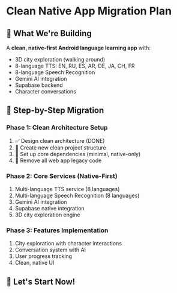 # Clean Native App Migration Plan

## 🎯 What We're Building
A **clean, native-first Android language learning app** with:
- 3D city exploration (walking around)
- 8-language TTS: EN, RU, ES, AR, DE, JA, CH, FR
- 8-language Speech Recognition
- Gemini AI integration
- Supabase backend
- Character conversations

## 🧹 Step-by-Step Migration

### Phase 1: Clean Architecture Setup
1. ✅ Design clean architecture (DONE)
2. 🔄 Create new clean project structure
3. 🔄 Set up core dependencies (minimal, native-only)
4. 🔄 Remove all web app legacy code

### Phase 2: Core Services (Native-First)
1. Multi-language TTS service (8 languages)
2. Multi-language Speech Recognition (8 languages)
3. Gemini AI integration
4. Supabase native integration
5. 3D city exploration engine

### Phase 3: Features Implementation
1. City exploration with character interactions
2. Conversation system with AI
3. User progress tracking
4. Clean, native UI

## 🚀 Let's Start Now!